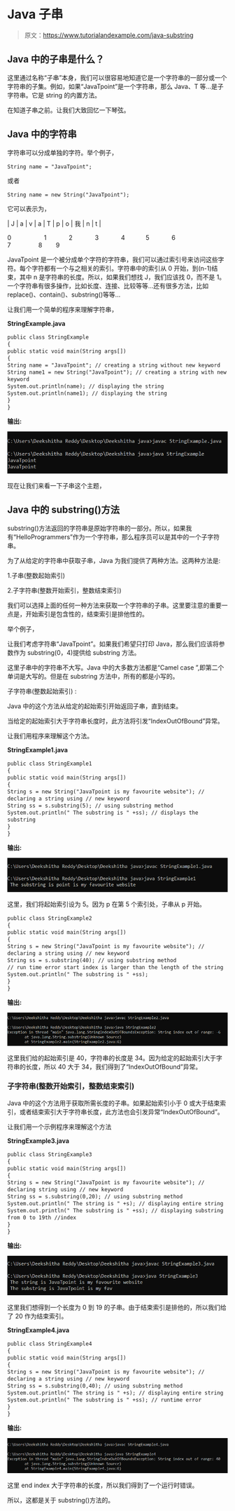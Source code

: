 # Java 子串

> 原文：<https://www.tutorialandexample.com/java-substring>

## Java 中的子串是什么？

这里通过名称“子串”本身，我们可以很容易地知道它是一个字符串的一部分或一个字符串的子集。例如，如果“JavaTpoint”是一个字符串，那么 Java、T 等...是子字符串。它是 string 的内置方法。

在知道子串之前。让我们大致回忆一下琴弦。

## Java 中的字符串

字符串可以分成单独的字符。举个例子，

```
String name = "JavaTpoint";
```

或者

```
String name = new String("JavaTpoint");
```

它可以表示为，



| J | a | v | a | T | p | o | 我 | n | t |



0                   1             2             3             4            5             6              7                8        9

JavaTpoint 是一个被分成单个字符的字符串，我们可以通过索引号来访问这些字符。每个字符都有一个与之相关的索引。字符串中的索引从 0 开始，到(n-1)结束，其中 n 是字符串的长度。所以，如果我们想找 J，我们应该找 0，而不是 1。一个字符串有很多操作，比如长度、连接、比较等等…还有很多方法，比如 replace()、contain()、substring()等等…

让我们用一个简单的程序来理解字符串，

**StringExample.java**

```
public class StringExample
{
public static void main(String args[])
{
String name = "JavaTpoint"; // creating a string without new keyword
String name1 = new String("JavaTpoint"); // creating a string with new keyword
System.out.println(name); // displaying the string
System.out.println(name1); // displaying the string
}
} 
```

**输出:**

![Substring in Java](img/15f4f6138d0b4d1487fb613510dbaed9.png)  

现在让我们来看一下子串这个主题，

## Java 中的 substring()方法

substring()方法返回的字符串是原始字符串的一部分。所以，如果我有“HelloProgrammers”作为一个字符串，那么程序员可以是其中的一个子字符串。

为了从给定的字符串中获取子串，Java 为我们提供了两种方法。这两种方法是:

1.子串(整数起始索引)

2.子字符串(整数开始索引，整数结束索引)

我们可以选择上面的任何一种方法来获取一个字符串的子串。这里要注意的重要一点是，开始索引是包含性的，结束索引是排他性的。

举个例子，

让我们考虑字符串“JavaTpoint”。如果我们希望只打印 Java，那么我们应该将参数作为 substring(0，4)提供给 substring 方法。

这里子串中的字符串不大写。Java 中的大多数方法都是“Camel case ”,即第二个单词是大写的。但是在 substring 方法中，所有的都是小写的。

子字符串(整数起始索引) :

Java 中的这个方法从给定的起始索引开始返回子串，直到结束。

当给定的起始索引大于字符串长度时，此方法将引发“IndexOutOfBound”异常。

让我们用程序来理解这个方法。

**StringExample1.java**

```
public class StringExample1
{
public static void main(String args[])
{
String s = new String("JavaTpoint is my favourite website"); // declaring a string using // new keyword 
String ss = s.substring(5); // using substring method 
System.out.println(" The substring is " +ss); // displays the substring
}
}
```

**输出:**

![Substring in Java](img/5d23a3febda3bcc1c0bc362306fffdb0.png)

这里，我们将起始索引设为 5。因为 p 在第 5 个索引处，子串从 p 开始。

```
public class StringExample2
{
public static void main(String args[])
{
String s = new String("JavaTpoint is my favourite website"); // declaring a string using // new keyword
String ss = s.substring(40); // using substring method
// run time error start index is larger than the length of the string
System.out.println(" The substring is " +ss); 
}
} 
```

**输出:**

![Substring in Java](img/6eb0630e2efb883212ab9012db45a7ec.png)

这里我们给的起始索引是 40，字符串的长度是 34。因为给定的起始索引大于字符串的长度，所以 40 大于 34，我们得到了“IndexOutOfBound”异常。

### 子字符串(整数开始索引，整数结束索引)

Java 中的这个方法用于获取所需长度的子串。如果起始索引小于 0 或大于结束索引，或者结束索引大于字符串长度，此方法也会引发异常“IndexOutOfBound”。

让我们用一个示例程序来理解这个方法

**StringExample3.java**

```
public class StringExample3
{
public static void main(String args[])
{
String s = new String("JavaTpoint is my favourite website"); // declaring string using // new keyword
String ss = s.substring(0,20); // using substring method
System.out.println(" The string is " +s); // displaying entire string
System.out.println(" The substring is " +ss); // displaying substring from 0 to 19th //index
}
} 
```

**输出:**

![Substring in Java](img/a8523c7e6153588974735c8c86cee3a8.png)  

这里我们想得到一个长度为 0 到 19 的子串。由于结束索引是排他的，所以我们给了 20 作为结束索引。

**StringExample4.java**

```
public class StringExample4
{
public static void main(String args[])
{
String s = new String("JavaTpoint is my favourite website"); // declaring a string using // new keyword
String ss = s.substring(0,40); // using substring method
System.out.println(" The string is " +s); // displaying entire string
System.out.println(" The substring is " +ss); // runtime error
}
}
```

**输出:**

![Substring in Java](img/f1aee64a947d0a5e97d5b5a197bad473.png)

这里 end index 大于字符串的长度，所以我们得到了一个运行时错误。

所以，这都是关于 substring()方法的。